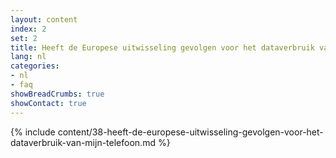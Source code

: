 ```yaml
---
layout: content
index: 2
set: 2
title: Heeft de Europese uitwisseling gevolgen voor het dataverbruik van mijn telefoon?
lang: nl
categories:
- nl
- faq
showBreadCrumbs: true
showContact: true
---
```

{% include content/38-heeft-de-europese-uitwisseling-gevolgen-voor-het-dataverbruik-van-mijn-telefoon.md %}
